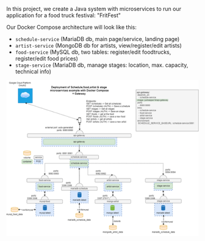 In this project, we create a Java system with microservices to run our application for a food truck festival: "FritFest"

Our Docker Compose architecture will look like this:

- `schedule-service` (MariaDB db, main page/service, landing page)
- `artist-service` (MongoDB db for artists, view/register/edit artists)
- `food-service` (MySQL db, two tables: register/edit foodtrucks, register/edit food prices)
- `stage-service` (MariaDB db, manage stages: location, max. capacity, technical info)

![Schema](assets/FristFest.png)
